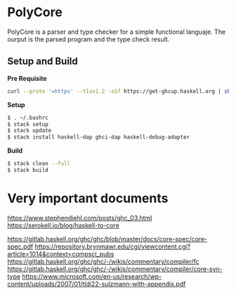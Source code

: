 # PolyCore
PolyCore is a parser and type checker for a simple functional languaje. The ourput is the parsed program and the type check result. 


## Setup and Build

**Pre Requisite**
```bash
curl --proto '=https' --tlsv1.2 -sSf https://get-ghcup.haskell.org | sh
```

**Setup**
```bash
$ . ~/.bashrc 
$ stack setup
$ stack update
$ stack install haskell-dap ghci-dap haskell-debug-adapter
```

**Build**
```bash
$ stack clean --full
$ stack build
```

# Very important documents

https://www.stephendiehl.com/posts/ghc_03.html
https://serokell.io/blog/haskell-to-core

https://gitlab.haskell.org/ghc/ghc/blob/master/docs/core-spec/core-spec.pdf
https://repository.brynmawr.edu/cgi/viewcontent.cgi?article=1014&context=compsci_pubs
https://gitlab.haskell.org/ghc/ghc/-/wikis/commentary/compiler/fc
https://gitlab.haskell.org/ghc/ghc/-/wikis/commentary/compiler/core-syn-type
https://www.microsoft.com/en-us/research/wp-content/uploads/2007/01/tldi22-sulzmann-with-appendix.pdf


